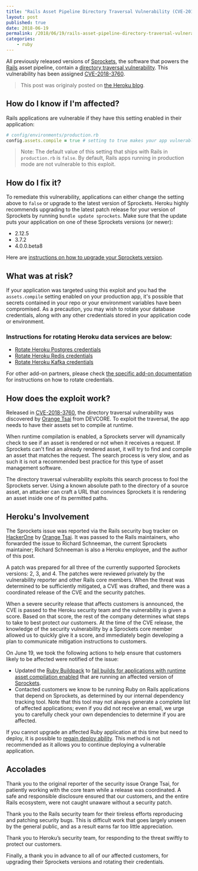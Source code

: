 ```yaml
---
title: "Rails Asset Pipeline Directory Traversal Vulnerability (CVE-2018-3760)"
layout: post
published: true
date: 2018-06-19
permalink: /2018/06/19/rails-asset-pipeline-directory-traversal-vulnerability-cve20183760/
categories:
    - ruby
---
```


All previously released versions of [Sprockets](https://github.com/rails/sprockets), the software that powers the [Rails](https://github.com/rails/rails) asset pipeline, contain a [directory traversal vulnerability](https://en.wikipedia.org/wiki/Directory_traversal_attack). This vulnerability has been assigned [CVE-2018-3760](https://groups.google.com/forum/#!topic/rubyonrails-security/ft_J--l55fM).

> This post was originaly posted on [the Heroku blog](https://blog.heroku.com/rails-asset-pipeline-vulnerability).

## How do I know if I'm affected?

Rails applications are vulnerable if they have this setting enabled in their application:

```ruby
# config/environments/production.rb
config.assets.compile = true # setting to true makes your app vulnerable
```

> Note: The default value of this setting that ships with Rails in `production.rb` is `false`. By default, Rails apps running in production mode are not vulnerable to this exploit.

## How do I fix it?

To remediate this vulnerability, applications can either change the setting above to `false` or upgrade to the latest version of Sprockets. Heroku highly recommends upgrading to the latest patch release for your version of Sprockets by running `bundle update sprockets`. Make sure that the update puts your application on one of these Sprockets versions (or newer):

- 2.12.5
- 3.7.2
- 4.0.0.beta8

Here are [instructions on how to upgrade your Sprockets version](https://devcenter.heroku.com/changelog-items/1437#upgrade-sprockets).

## What was at risk?

If your application was targeted using this exploit and you had the `assets.compile` setting enabled on your production app, it's possible that secrets contained in your repo or your environment variables have been compromised. As a precaution, you may wish to rotate your database credentials, along with any other credentials stored in your application code or environment.

### Instructions for rotating Heroku data services are below:

* [Rotate Heroku Postgres credentials](https://devcenter.heroku.com/articles/heroku-postgresql#pg-credentials)
* [Rotate Heroku Redis credentials](https://devcenter.heroku.com/articles/heroku-redis#redis-credentials)
* [Rotate Heroku Kafka credentials](https://devcenter.heroku.com/articles/kafka-on-heroku#rotating-credentials)

For other add-on partners, please check [the specific add-on documentation](https://devcenter.heroku.com/categories/add-on-documentation) for instructions on how to rotate credentials.

## How does the exploit work?

Released in [CVE-2018-3760](https://cve.mitre.org/cgi-bin/cvename.cgi?name=CVE-2018-3760), the directory traversal vulnerability was discovered by [Orange Tsai](https://twitter.com/orange_8361)  from DEVCORE. To exploit the traversal, the app needs to have their assets set to compile at runtime.

When runtime compilation is enabled, a Sprockets server will dynamically check to see if an asset is rendered or not when it receives a request. If Sprockets can't find an already rendered asset, it will try to find and compile an asset that matches the request. The search process is very slow, and as such it is not a recommended best practice for this type of asset management software.

The directory traversal vulnerability exploits this search process to fool the Sprockets server. Using a known absolute path to the directory of a source asset, an attacker can craft a URL that convinces Sprockets it is rendering an asset inside one of its permitted paths.

## Heroku's Involvement

The Sprockets issue was reported via the Rails security bug tracker on [HackerOne](https://hackerone.com/rails) by [Orange Tsai](https://twitter.com/orange_8361). It was passed to the Rails maintainers, who forwarded the issue to Richard Schneeman, the current Sprockets maintainer; Richard Schneeman is also a Heroku employee, and the author of this post.

A patch was prepared for all three of the currently supported Sprockets versions: 2, 3, and 4. The patches were reviewed privately by the vulnerability reporter and other Rails core members. When the threat was determined to be sufficiently mitigated, a CVE was drafted, and there was a coordinated release of the CVE and the security patches.

When a severe security release that affects customers is announced, the CVE is passed to the Heroku security team and the vulnerability is given a score. Based on that score, the rest of the company determines what steps to take to best protect our customers. At the time of the CVE release, the knowledge of the security vulnerability by a Sprockets core member allowed us to quickly give it a score, and immediately begin developing a plan to communicate mitigation instructions to customers.

On June 19, we took the following actions to help ensure that customers likely to be affected were notified of the issue:

- Updated the [Ruby Buildpack](https://github.com/heroku/heroku-buildpack-ruby) to [fail builds for applications with runtime asset compilation enabled](https://github.com/heroku/heroku-buildpack-ruby/pull/776) that are running an affected version of [Sprockets](https://github.com/rails/sprockets).
- Contacted customers we know to be running Ruby on Rails applications that depend on Sprockets, as determined by our internal dependency tracking tool. Note that this tool may not always generate a complete list of affected applications; even if you did not receive an email, we urge you to carefully check your own dependencies to determine if you are affected.

If you cannot upgrade an affected Ruby application at this time but need to deploy, it is possible to [regain deploy ability](https://devcenter.heroku.com/changelog-items/1437#regain-deploy-ability-on-a-vulnerable-application). This method is not recommended as it allows you to continue deploying a vulnerable application.

## Accolades

Thank you to the original reporter of the security issue Orange Tsai, for patiently working with the core team while a release was coordinated. A safe and responsible disclosure ensured that our customers, and the entire Rails ecosystem, were not caught unaware without a security patch.

Thank you to the Rails security team for their tireless efforts reproducing and patching security bugs. This is difficult work that goes largely unseen by the general public, and as a result earns far too little appreciation.

Thank you to Heroku’s security team, for responding to the threat swiftly to protect our customers.

Finally, a thank you in advance to all of our affected customers, for upgrading their Sprockets versions and rotating their credentials.